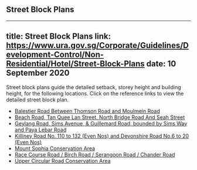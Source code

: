 
## Street Block Plans
---
title: Street Block Plans
link: https://www.ura.gov.sg/Corporate/Guidelines/Development-Control/Non-Residential/Hotel/Street-Block-Plans
date: 10 September 2020
---

Street block plans guide the detailed setback, storey height and building height, for the following locations. Click on the reference links to view the detailed street block plan.

- [Balestier Road Between Thomson Road and Moulmein Road](https://www.ura.gov.sg/-/media/Corporate/Guidelines/Development-control/Street-Block-Plans/-Balestier-Road-Between-Thomson-Road-and-Moulmein-Road.pdf)
- [Beach Road, Tan Quee Lan Street, North Bridge Road And Seah Street](https://www.ura.gov.sg/Corporate/Data/circulars/2019/Nov/dc19-19)
- [Geylang Road, Sims Avenue, & Guillemard Road, bounded by Sims Way and Paya Lebar Road](https://www.ura.gov.sg/-/media/Corporate/Guidelines/Development-control/-Street-Block-Plans/GUDG.pdf)
- [Killiney Road No. 110 to 132 (Even Nos) and Devonshire Road No.6 to 20 (Even Nos)](https://www.ura.gov.sg/Corporate/Data/circulars/Archive/2016/May/dc16-09)
- [Mount Sophia Conservation Area](https://www.ura.gov.sg/Corporate/Data/circulars/Archive/2015/dec/dc15-10)
- [Race Course Road / Birch Road / Serangoon Road / Chander Road](https://www.ura.gov.sg/Corporate/Data/circulars/Archive/2016/Jun/dc16-02)
- [Upper Circular Road Conservation Area](https://www.ura.gov.sg/Corporate/Data/circulars/Archive/2016/jan/dc16-01)

